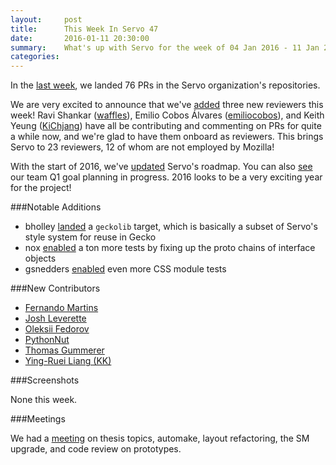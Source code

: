 ```yaml
---
layout:     post
title:      This Week In Servo 47
date:       2016-01-11 20:30:00
summary:    What's up with Servo for the week of 04 Jan 2016 - 11 Jan 2016
categories:
---
```


In the [last week](https://github.com/pulls?page=1&q=is%3Apr+is%3Amerged+closed%3A2016-01-04..2016-01-11+user%3Aservo), we landed 76 PRs in the Servo organization's repositories.

We are very excited to announce that we've [added](https://github.com/servo/saltfs/pull/188) three new reviewers this week! Ravi Shankar ([waffles](https://github.com/wafflespeanut)), Emilio Cobos Álvares ([emiliocobos](https://github.com/ecoal95/)), and Keith Yeung ([KiChjang](https://github.com/KiChjang)) have all be contributing and commenting on PRs for quite a while now, and we're glad to have them onboard as reviewers. This brings Servo to 23 reviewers, 12 of whom are not employed by Mozilla!

With the start of 2016, we've [updated](https://github.com/servo/servo/wiki/Roadmap) Servo's roadmap. You can also [see](https://public.etherpad-mozilla.org/p/Servo-Q1-2016) our team Q1 goal planning in progress. 2016 looks to be a very exciting year for the project!

###Notable Additions

- bholley [landed](https://github.com/servo/servo/pull/9209) a `geckolib` target, which is basically a subset of Servo's style system for reuse in Gecko
- nox [enabled](https://github.com/servo/servo/issues/2665) a ton more tests by fixing up the proto chains of interface objects
- gsnedders [enabled](https://github.com/servo/servo/pull/8565) even more CSS module tests


###New Contributors

- [Fernando Martins](https://github.com/fmmartins)
- [Josh Leverette](https://github.com/coder543)
- [Oleksii Fedorov](https://github.com/waterlink)
- [PythonNut](https://github.com/PythonNut)
- [Thomas Gummerer](https://github.com/tgummerer)
- [Ying-Ruei Liang (KK)](https://github.com/TheKK)

###Screenshots

None this week.

###Meetings

We had a [meeting](https://github.com/servo/servo/wiki/Meeting-2016-01-04) on thesis topics, automake, layout refactoring, the SM upgrade, and code review on prototypes.
